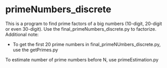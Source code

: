 # primeNumbers_discrete

This is a program to find prime factors of a big numbers (10-digit, 20-digit or even 30-digit).
Use the final_primeNumbers_discrete.py to factorize.
Additional note:
  - To get the first 20 prime numbers in final_primeNUmbers_discrete.py, use the getPrimes.py
  
 To estimate number of prime numbers before N, use primeEstimation.py
